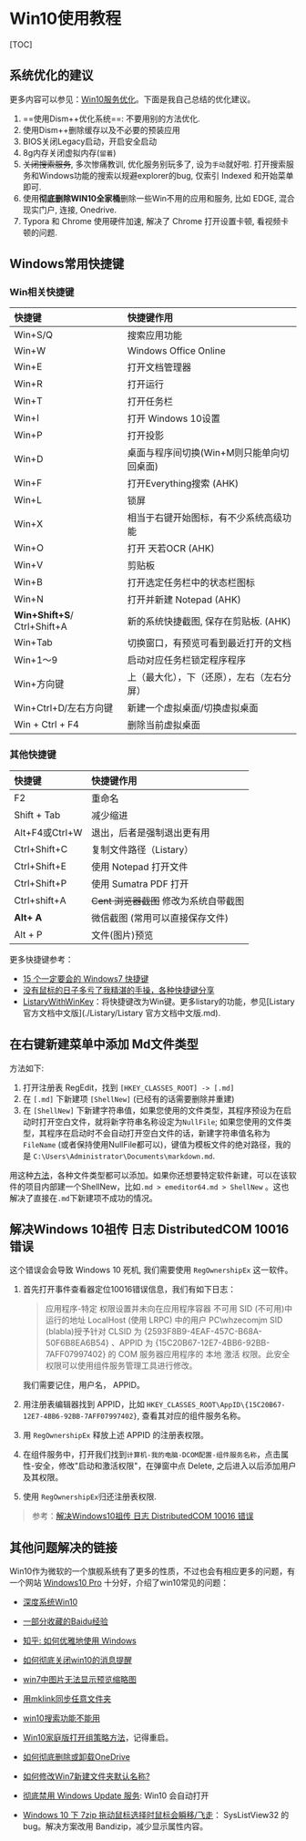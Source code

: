 # Win10使用教程

[TOC]

## 系统优化的建议

更多内容可以参见：[Win10服务优化](http://www.w10zj.com/Win10xy/Win10yh_508.html)。下面是我自己总结的优化建议。

1. ==使用Dism++优化系统==: 不要用别的方法优化.
2. 使用Dism++删除缓存以及不必要的预装应用
3. BIOS关闭Legacy启动，开启安全启动
4. 8g内存关闭虚拟内存(`留着`)
5. ~~关闭搜索服务~~, 多次惨痛教训, 优化服务别玩多了, 设为`手动`就好啦. 打开搜索服务和Windows功能的搜索以规避explorer的bug, 仅索引 Indexed 和开始菜单即可.
6. 使用**彻底删除WIN10全家桶**删除一些Win不用的应用和服务, 比如 EDGE, 混合现实门户, 连接, Onedrive.
7. Typora 和 Chrome 使用硬件加速, 解决了 Chrome 打开设置卡顿, 看视频卡顿的问题.



## Windows常用快捷键

### Win相关快捷键

| 快捷键 | 快捷键作用 |
|:---|:---|
| Win+S/Q | 搜索应用功能 |
| Win+W | Windows Office Online |
| Win+E|打开文档管理器|
| Win+R|打开运行|
| Win+T|打开任务栏|
| Win+I|打开 Windows 10设置|
| Win+P|打开投影|
| Win+D | 桌面与程序间切换(Win+M则只能单向切回桌面) |
| Win+F|打开Everything搜索 (AHK)|
| Win+L|锁屏|
| Win+X | 相当于右键开始图标，有不少系统高级功能 |
| Win+O |打开 天若OCR (AHK)|
| Win+V |剪贴板|
| Win+B|打开选定任务栏中的状态栏图标|
| Win+N |打开并新建 Notepad (AHK)|
| **Win+Shift+S**/ Ctrl+Shift+A |新的系统快捷截图, 保存在剪贴板. (AHK)|
| Win+Tab|切换窗口，有预览可看到最近打开的文档|
| Win+1～9 | 启动对应任务栏锁定程序程序 |
| Win+方向键 | 上（最大化），下（还原），左右（左右分屏） |
| Win+Ctrl+D/左右方向键 | 新建一个虚拟桌面/切换虚拟桌面 |
| Win + Ctrl + F4 | 删除当前虚拟桌面 |



### 其他快捷键

| 快捷键 | 快捷键作用 |
|:---|:---|
| F2 | 重命名 |
| Shift + Tab | 减少缩进 |
| Alt+F4或Ctrl+W|退出，后者是强制退出更有用 |
| Ctrl+Shift+C | 复制文件路径（Listary） |
| Ctrl+Shift+E | 使用 Notepad 打开文件 |
| Ctrl+Shift+P | 使用 Sumatra PDF 打开 |
| Ctrl+shift+A | ~~Cent 浏览器截图~~ 修改为系统自带截图 |
| **Alt+ A** | 微信截图 (常用可以直接保存文件) |
| Alt + P | 文件(图片)预览 |

更多快捷键参考：

* [15 个一定要会的 Windows7 快捷键](http://www.appinn.com/windows-7-15-keyboard-shortcut/)
* [没有鼠标的日子多亏了我精湛的手操，各种快捷键分享](http://www.cnblogs.com/Wayou/p/shortcuts.html)
* [ListaryWithWinKey](https://github.com/KevinWang15/ListaryWithWinKey)：将快捷键改为Win键。更多listary的功能，参见[Listary 官方文档中文版](./Listary/Listary 官方文档中文版.md).




## 在右键新建菜单中添加 Md文件类型

方法如下:

1. 打开注册表 RegEdit，找到 `[HKEY_CLASSES_ROOT] -> [.md]`
2. 在 `[.md]` 下新建项 `[ShellNew]` (已经有的话需要删除并重建)
3. 在 `[ShellNew]` 下新建字符串值，如果您使用的文件类型，其程序预设为在启动时打开空白文件，就将新字符串名称设定为`NullFile`;  如果您使用的文件类型，其程序在启动时不会自动打开空白文件的话，新建字符串值名称为 `FileName` (或者保持使用NullFile都可以)，键值为模板文件的绝对路径，我的是 `C:\Users\Administrator\Documents\markdown.md`. 

用这种[方法](http://heiybb.com/add-cpp-tpye.hf)，各种文件类型都可以添加。如果你还想要特定软件新建，可以在该软件的项目内部建一个ShellNew，比如`.md > emeditor64.md > ShellNew` 。这也解决了直接在`.md`下新建项不成功的情况。



## 解决Windows 10祖传 日志 DistributedCOM 10016 错误

这个错误会会导致 Windows 10 死机, 我们需要使用 `RegOwnershipEx` 这一软件。

1. 首先打开事件查看器定位10016错误信息，我们有如下日志：

   > 应用程序-特定 权限设置并未向在应用程序容器 不可用 SID (不可用)中运行的地址 LocalHost (使用 LRPC) 中的用户 PC\whzecomjm SID (blabla)授予针对 CLSID 为 
   > {2593F8B9-4EAF-457C-B68A-50F6B8EA6B54}
   > 、APPID 为 
   > {15C20B67-12E7-4BB6-92BB-7AFF07997402}
   >  的 COM 服务器应用程序的 本地 激活 权限。此安全权限可以使用组件服务管理工具进行修改。

   我们需要记住，用户名， APPID。

2. 用注册表编辑器找到 APPID，比如 `HKEY_CLASSES_ROOT\AppID\{15C20B67-12E7-4BB6-92BB-7AFF07997402}`, 查看其对应的组件服务名称。

3. 用  `RegOwnershipEx` 释放上述 APPID 的注册表权限。

4. 在组件服务中，打开我们找到`计算机-我的电脑-DCOM配置-组件服务名称`，点击属性-安全，修改"启动和激活权限"，在弹窗中点 Delete, 之后进入以后添加用户及其权限。

5. 使用  `RegOwnershipEx`归还注册表权限. 

> 参考：[解决Windows10祖传 日志 DistributedCOM 10016 错误](https://nga.178.com/read.php?tid=13817103)

## 其他问题解决的链接

Win10作为微软的一个旗舰系统有了更多的性质，不过也会有相应更多的问题，有一个网站 [Windows10 Pro](https://www.windows10.pro/category/win10-tutorial/) 十分好，介绍了win10常见的问题：

* [深度系统Win10](http://www.deepinghost.com/win10/)

* [一部分收藏的Baidu经验](http://jingyan.baidu.com/user/nuc/content?tab=favor)

* [知乎: 如何优雅地使用 Windows](https://www.zhihu.com/question/20491886)

* [如何彻底关闭win10的消息提醒](http://jingyan.baidu.com/article/9c69d48f981f1813c9024e09.html)

* [win7中图片无法显示预览缩略图](http://jingyan.baidu.com/article/295430f12aeeec0c7e0050bf.html)

* [用mklink同步任意文件夹](https://wzyboy.im/post/40.html)

* [win10搜索功能不能用](https://jingyan.baidu.com/article/5552ef47e1e789518efbc941.html)

* [Win10家庭版打开组策略方法](https://jingyan.baidu.com/article/647f0115eafbb67f2148a814.html)，记得重启。

* [如何彻底删除或卸载OneDrive](https://jingyan.baidu.com/article/eb9f7b6d6c0183869364e827.html)

* [如何修改Win7新建文件夹默认名称?](https://www.kafan.cn/edu/60998064.html)

* [彻底禁用 Windows Update 服务](https://blog.csdn.net/c_lanxiaofang/article/details/79092521): Win10 会自动打开

* [Windows 10 下 7zip 拖动鼠标选择时鼠标会瞬移/飞走](https://www.v2ex.com/t/411282)： SysListView32 的 bug。解决方案改用 Bandizip，减少显示属性内容。

  

  





